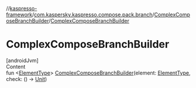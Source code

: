 //[kaspresso-framework](../../index.md)/[com.kaspersky.kaspresso.compose.pack.branch](../index.md)/[ComplexComposeBranchBuilder](index.md)/[ComplexComposeBranchBuilder](-complex-compose-branch-builder.md)



# ComplexComposeBranchBuilder  
[androidJvm]  
Content  
fun <[ElementType](index.md)> [ComplexComposeBranchBuilder](-complex-compose-branch-builder.md)(element: [ElementType](index.md), check: () -> [Unit](https://kotlinlang.org/api/latest/jvm/stdlib/kotlin/-unit/index.html))  



